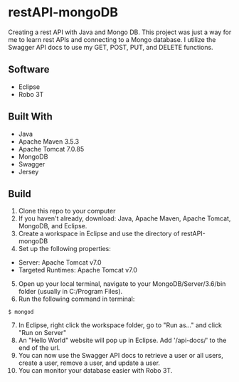 # restAPI-mongoDB
Creating a rest API with Java and Mongo DB. This project was just a way for me to learn rest APIs and connecting to a Mongo database. I utilize the Swagger API docs to use my GET, POST, PUT, and DELETE functions.

## Software
* Eclipse
* Robo 3T

## Built With
* Java
* Apache Maven 3.5.3
* Apache Tomcat 7.0.85
* MongoDB
* Swagger
* Jersey

## Build
1. Clone this repo to your computer
2. If you haven't already, download: Java, Apache Maven, Apache Tomcat, MongoDB, and Eclipse. 
3. Create a workspace in Eclipse and use the directory of restAPI-mongoDB
4. Set up the following properties: 
* Server: Apache Tomcat v7.0
* Targeted Runtimes: Apache Tomcat v7.0
5. Open up your local terminal, navigate to your MongoDB/Server/3.6/bin folder (usually in C:/Program Files).
6. Run the following command in terminal:
```
$ mongod
```
7. In Eclipse, right click the workspace folder, go to "Run as..." and click "Run on Server"
8. An "Hello World" website will pop up in Eclipse. Add '/api-docs/' to the end of the url.
9. You can now use the Swagger API docs to retrieve a user or all users, create a user, remove a user, and update a user.
10. You can monitor your database easier with Robo 3T.
